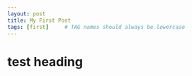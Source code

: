 ```yaml
---
layout: post
title: My First Post
tags: [first]     # TAG names should always be lowercase
---
```

# test heading